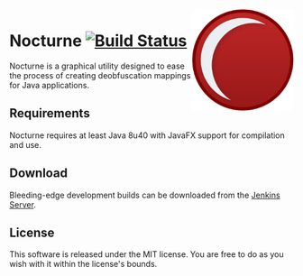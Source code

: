<img src="https://raw.githubusercontent.com/LapisBlue/Nocturne/master/logo.png" align="right" width="180px">

# Nocturne [![Build Status](https://travis-ci.org/LapisBlue/Nocturne.svg?branch=master)](https://travis-ci.org/LapisBlue/Nocturne)
Nocturne is a graphical utility designed to ease the process of creating deobfuscation mappings for Java applications.

## Requirements
Nocturne requires at least Java 8u40 with JavaFX support for compilation and use.

## Download
Bleeding-edge development builds can be downloaded from the [Jenkins Server](https://ci.caseif.net/job/Nocturne/).

## License
This software is released under the MIT license. You are free to do as you wish with it within the license's bounds.
